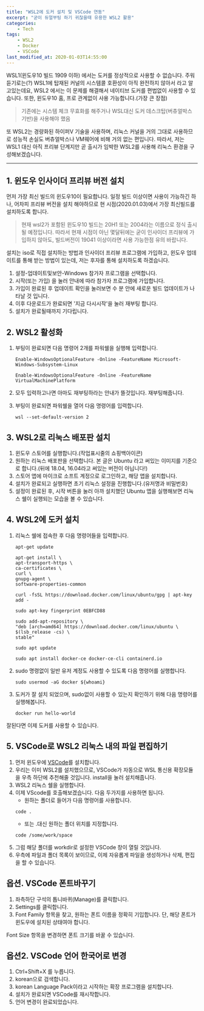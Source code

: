 ```yaml
---
title: "WSL2에 도커 설치 및 VSCode 연동"
excerpt: "굳이 듀얼부팅 하기 귀찮을때 유용한 WSL2 활용"
categories:
    - Tech
tags:
    - WSL2
    - Docker
    - VSCode
last_modified_at: 2020-01-03T14:55:00
---
```


WSL1(윈도우10 빌드 1909 이하) 에서는 도커를 정상적으로 사용할 수 없습니다. 주워 듣기로는(?) WSL1에 탑재된 커널의 시스템콜 호환성이 아직 완전하지 않아서 라고 알고있는데요, WSL2 에서는 이 문제를 해결해서 네이티브 도커를 편법없이 사용할 수 있습니다.
또한, 윈도우10 홈, 프로 관계없이 사용 가능합니다.(가장 큰 장점)
> 기존에는 시스템 체크 무효화를 해주거나 WSL대신 도커 데스크탑(버츄얼박스 기반)을 사용해야 했음

또 WSL2는 경량화된 하이퍼V 기술을 사용하며, 리눅스 커널을 거의 그대로 사용하므로 성능적 손실도 버츄얼박스나 VM웨어에 비해 거의 없는 편입니다. 따라서, 저는 WSL1 대신 아직 프리뷰 단계지만 곧 출시가 임박한 WSL2를 사용해 리눅스 환경을 구성해보겠습니다.

-----

## 1. 윈도우 인사이더 프리뷰 버전 설치

먼저 가장 최신 빌드의 윈도우10이 필요합니다. 일정 빌드 이상이면 사용이 가능하긴 하나, 어차피 프리뷰 버전을 설치 해야하므로 현 시점(2020.01.03)에서 가장 최신빌드를 설치하도록 합니다.

> 현재 wsl2가 포함된 윈도우10 빌드는 20H1 또는 2004라는 이름으로 정식 출시될 예정입니다. 따라서 현재 시점이 아닌 몇달뒤에는 굳이 인사이더 프리뷰에 가입하지 않아도, 빌드버전이 19041 이상이라면 사용 가능한점 유의 바랍니다.

설치는 iso로 직접 설치하는 방법과 인사이더 프리뷰 프로그램에 가입하고, 윈도우 업데이트를 통해 받는 방법이 있는데, 저는 후자를 통해 설치하도록 하겠습니다.

1. 설정-업데이트및보안-Windows 참가자 프로그램을 선택합니다.
2. 시작(또는 가입) 을 눌러 안내에 따라 참가자 프로그램에 가입합니다.
3. 가입이 완료된 후 업데이트 확인을 눌러보면 수 분 안에 새로운 빌드 업데이트가 나타날 것 입니다.
4. 이후 다운로드가 완료되면 '지금 다시시작'을 눌러 재부팅 합니다.
5. 설치가 완료될때까지 기다립니다.

## 2. WSL2 활성화
1. 부팅이 완료되면 다음 명령어 2개를 파워쉘을 실행해 입력합니다.
    ```
    Enable-WindowsOptionalFeature -Online -FeatureName Microsoft-Windows-Subsystem-Linux
    ```

    ```
    Enable-WindowsOptionalFeature -Online -FeatureName VirtualMachinePlatform
    ```
2. 모두 입력하고나면 아마도 재부팅하라는 안내가 뜰것입니다. 재부팅해줍니다.
3. 부팅이 완료되면 파워쉘을 열어 다음 명령어를 입력합니다.
    ```
    wsl --set-default-version 2
    ```

## 3. WSL2로 리눅스 배포판 설치
1. 윈도우 스토어를 실행합니다.(작업표시줄의 쇼핑백아이콘)
2. 원하는 리눅스 배포판을 선택합니다. 본 글은 Ubuntu 라고 써있는 이미지를 기준으로 합니다.(뒤에 18.04, 16.04라고 써있는 버전이 아닙니다!)
3. 스토어 앱에 마이크로 소프트 계정으로 로그인하고, 해당 앱을 설치합니다.
4. 설치가 완료되고 실행하면 초기 리눅스 설정을 진행합니다.(유저명과 비밀번호)
5. 설정이 완료된 후, 시작 버튼을 눌러 아까 설치했던 Ubuntu 앱을 실행해보면 리눅스 쉘이 실행되는 모습을 볼 수 있습니다.

## 4. WSL2에 도커 설치
1. 리눅스 쉘에 접속한 후 다음 명령어들을 입력합니다.

    ```
    apt-get update
    ```
    ```
    apt-get install \
    apt-transport-https \
    ca-certificates \
    curl \
    gnupg-agent \
    software-properties-common
    ```
    ```
    curl -fsSL https://download.docker.com/linux/ubuntu/gpg | apt-key add -
    ```
    ```
    sudo apt-key fingerprint 0EBFCD88
    ```
    ```
    sudo add-apt-repository \
   "deb [arch=amd64] https://download.docker.com/linux/ubuntu \
   $(lsb_release -cs) \
   stable"
    ```
    ```
    sudo apt update
    ```
    ```
    sudo apt install docker-ce docker-ce-cli containerd.io
    ```
2. sudo 명령없이 일반 유저 계정도 사용할 수 있도록 다음 명령어를 실행합니다.

    ```
    sudo usermod -aG docker ${whoami}
    ```

3. 도커가 잘 설치 되었으며, sudo없이 사용할 수 있는지 확인하기 위해 다음 명령어를 실행해봅니다.

    ```
    docker run hello-world
    ```

잘된다면 이제 도커를 사용할 수 있습니다.


## 5. VSCode로 WSL2 리눅스 내의 파일 편집하기

1. 먼저 윈도우에 [VSCode](https://code.visualstudio.com/)를 설치합니다.
2. 우리는 이미 WSL2를 설치했으므로, VSCode가 자동으로 WSL 통신용 확장모듈을 우측 하단에 추천해줄 것입니다. install을 눌러 설치해줍니다.
3. WSL2 리눅스 쉘을 실행합니다.
4. 이제 VScode를 호출해보겠습니다. 다음 두가지를 사용하면 됩니다.
    + 원하는 폴더로 들어가 다음 명령어를 사용합니다.
    ```
    code .
    ```
    + 또는 .대신 원하는 폴더 위치를 지정합니다.
    ```
    code /some/work/space
    ```
5. 그럼 해당 폴더를 workdir로 설정한 VSCode 창이 열릴 것입니다.
6. 우측에 파일과 폴더 목록이 보이므로, 이제 자유롭게 파일을 생성하거나 삭제, 편집을 할 수 있습니다.

## 옵션. VSCode 폰트바꾸기

1. 좌측하단 구석의 톱니바퀴(Manage)를 클릭합니다.
2. Settings를 클릭합니다.
3. Font Family 항목을 찾고, 원하는 폰트 이름을 정확히 기입합니다. 단, 해당 폰트가 윈도우에 설치된 상태여야 합니다.

Font Size 항목을 변경하면 폰트 크기를 바꿀 수 있습니다.

## 옵션2. VSCode 언어 한국어로 변경

1. Ctrl+Shift+X 를 누릅니다.
2. korean으로 검색합니다.
3. korean Language Pack이라고 시작하는 확장 프로그램을 설치합니다.
4. 설치가 완료되면 VSCode를 재시작합니다.
5. 언어 변경이 완료되었습니다.